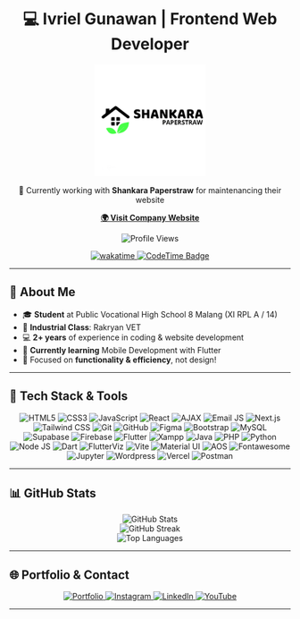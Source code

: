 ### <h1 align="center">💻 Ivriel Gunawan | Frontend Web Developer</h1>


<p align="center">
  <img src="https://raw.githubusercontent.com/Ivriel/Ivriel/main/Logo%20Shankara.png" alt="Shankara Logo" width="200">
</p>

<p align="center">
  🌱 Currently working with <strong>Shankara Paperstraw</strong> for maintenancing their website
</p>

<p align="center">
  <a href="https://www.shankarapaperstraw.com/" target="_blank"><strong>🌍 Visit Company Website</strong></a>
</p>

<p align="center">
  <img src="https://komarev.com/ghpvc/?username=Ivriel&label=Profile%20Views&color=0e75b6&style=flat" alt="Profile Views"/>
</p>

<p align="center">
  <a href="https://wakatime.com/@1693d8b0-85ab-442b-9542-640bff610390">
    <img src="https://wakatime.com/badge/user/1693d8b0-85ab-442b-9542-640bff610390.svg" alt="wakatime" />
  </a>
  <a href="https://codetime.dev">
    <img src="https://img.shields.io/endpoint?style=social&color=222&url=https%3A%2F%2Fapi.codetime.dev%2Fshield%3Fid%3D32370%26project%3D%26in=0" alt="CodeTime Badge" />
  </a>
</p>







---

## 👋 About Me

- 🎓 **Student** at Public Vocational High School 8 Malang (XI RPL A / 14)
- 🏢 **Industrial Class**: Rakryan VET
- 💻 **2+ years** of experience in coding & website development
- 🌱 **Currently learning** Mobile Development with Flutter
- 🎨 Focused on **functionality & efficiency**, not design!

---

## 🔧 Tech Stack & Tools

<p align="center">
   <img src="https://img.shields.io/badge/HTML5-E34F26?style=flat-square&logo=html5&logoColor=white" alt="HTML5"/>
  <img src="https://img.shields.io/badge/CSS3-1572B6?style=flat-square&logo=css3&logoColor=white" alt="CSS3"/>
  <img src="https://img.shields.io/badge/JavaScript-F7DF1E?style=flat-square&logo=javascript&logoColor=black" alt="JavaScript"/>
  <img src="https://img.shields.io/badge/React-20232A?style=flat-square&logo=react&logoColor=61DAFB" alt="React"/>
  <img src="https://img.shields.io/badge/AJAX-1572B6?style=flat-square&logo=javascript&logoColor=white" alt="AJAX"/>
  <img src="https://img.shields.io/badge/EmailJS-FF4F00?style=flat-square&logo=emailjs&logoColor=white" alt="Email JS"/>
  <img src="https://img.shields.io/badge/Next.js-000000?style=flat-square&logo=next.js&logoColor=white" alt="Next.js"/>
  <img src="https://img.shields.io/badge/Tailwind_CSS-38B2AC?style=flat-square&logo=tailwind-css&logoColor=white" alt="Tailwind CSS"/>
  <img src="https://img.shields.io/badge/Git-F05032?style=flat-square&logo=git&logoColor=white" alt="Git"/>
  <img src="https://img.shields.io/badge/GitHub-181717?style=flat-square&logo=github&logoColor=white" alt="GitHub"/>
  <img src="https://img.shields.io/badge/Figma-F24E1E?style=flat-square&logo=figma&logoColor=white" alt="Figma"/>
  <img src="https://img.shields.io/badge/Bootstrap-563D7C?style=flat-square&logo=bootstrap&logoColor=white" alt="Bootstrap"/>
  <img src="https://img.shields.io/badge/MySQL-4479A1?style=flat-square&logo=mysql&logoColor=white" alt="MySQL"/>
  <img src="https://img.shields.io/badge/Supabase-3ECF8E?style=flat-square&logo=supabase&logoColor=white" alt="Supabase"/>
  <img src="https://img.shields.io/badge/Firebase-FFCB2F?style=flat-square&logo=firebase&logoColor=white" alt="Firebase"/>
  <img src="https://img.shields.io/badge/Flutter-02569B?style=flat-square&logo=flutter&logoColor=white" alt="Flutter"/>
  <img src="https://img.shields.io/badge/XAMPP-FB7A24?style=flat-square&logo=xampp&logoColor=white" alt="Xampp"/>
  <img src="https://img.shields.io/badge/Java-%23ED8B00.svg?style=flat-square&logo=openjdk&logoColor=white" alt="Java"/>
  <img src="https://img.shields.io/badge/PHP-777BB4?style=flat-square&logo=php&logoColor=white" alt="PHP"/>
  <img src="https://img.shields.io/badge/Python-3776AB?style=flat-square&logo=python&logoColor=white" alt="Python"/>
  <img src="https://img.shields.io/badge/Node.js-339933?style=flat-square&logo=node.js&logoColor=white" alt="Node JS"/>
  <img src="https://img.shields.io/badge/Dart-0175C2?style=flat-square&logo=dart&logoColor=white" alt="Dart"/>
  <img src="https://img.shields.io/badge/Flutter_Viz-02569B?style=flat-square&logo=flutter&logoColor=white" alt="FlutterViz"/>
  <img src="https://img.shields.io/badge/Vite-646CFF?style=flat-square&logo=vite&logoColor=white" alt="Vite"/>
  <img src="https://img.shields.io/badge/Material_UI-0081CB?style=flat-square&logo=material-ui&logoColor=white" alt="Material UI"/>
  <img src="https://img.shields.io/badge/AOS-FFB800?style=flat-square&logo=aos&logoColor=white" alt="AOS"/>
  <img src="https://img.shields.io/badge/Font_Awesome-339AF0?style=flat-square&logo=font-awesome&logoColor=white" alt="Fontawesome"/>
  <img src="https://img.shields.io/badge/Jupyter_Notebook-F37626?style=flat-square&logo=jupyter&logoColor=white" alt="Jupyter"/>
  <img src="https://img.shields.io/badge/WordPress-21759B?style=flat-square&logo=wordpress&logoColor=white" alt="Wordpress"/>
  <img src="https://img.shields.io/badge/Vercel-000000?style=flat-square&logo=vercel&logoColor=white" alt="Vercel"/>
  <img src="https://img.shields.io/badge/Postman-FF6C37?style=flat-square&logo=postman&logoColor=white" alt="Postman"/>
</p>

---

## 📊 GitHub Stats

<p align="center">
  <img src="https://github-readme-stats.vercel.app/api?username=Ivriel&show_icons=true&theme=radical" alt="GitHub Stats" />
  <br>
  <img src="https://github-readme-streak-stats.herokuapp.com/?user=Ivriel&theme=dark" alt="GitHub Streak"/>
  <br>
  <img src="https://github-readme-stats.vercel.app/api/top-langs/?username=Ivriel&layout=compact&theme=blue-green" alt="Top Languages"/>
</p>

---

## 🌐 Portfolio & Contact

<p align="center">
  <a href="https://www.ivriel.my.id" target="_blank">
    <img src="https://img.shields.io/badge/Portfolio-4285F4?style=for-the-badge&logo=google-chrome&logoColor=white" alt="Portfolio" />
  </a>
  <a href="https://www.instagram.com/wynsc_u13" target="_blank">
    <img src="https://img.shields.io/badge/Instagram-E4405F?style=for-the-badge&logo=instagram&logoColor=white" alt="Instagram" />
  </a>
  <a href="https://www.linkedin.com/in/ivriel-gunawan" target="_blank">
    <img src="https://img.shields.io/badge/LinkedIn-0077B5?style=for-the-badge&logo=linkedin&logoColor=white" alt="LinkedIn" />
  </a>
  <a href="https://www.youtube.com/channel/UCxxxxxx" target="_blank">
    <img src="https://img.shields.io/badge/YouTube-FF0000?style=for-the-badge&logo=youtube&logoColor=white" alt="YouTube" />
  </a>
</p>

---

